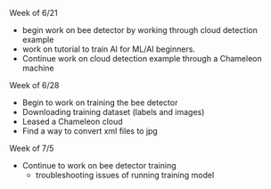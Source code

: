 Week of 6/21
- begin work on bee detector by working through cloud detection example
- work on tutorial to train AI for ML/AI beginners. 
- Continue work on cloud detection example through a Chameleon machine 

Week of 6/28
- Begin to work on training the bee detector
- Downloading training dataset (labels and images)
- Leased a Chameleon cloud
- Find a way to convert xml files to jpg

Week of 7/5
- Continue to work on bee detector training
  - troubleshooting issues of running training model
